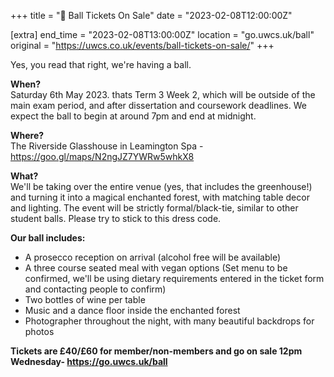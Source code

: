 +++
title = "🪩 Ball Tickets On Sale"
date = "2023-02-08T12:00:00Z"

[extra]
end_time = "2023-02-08T13:00:00Z"
location = "go.uwcs.uk/ball"
original = "https://uwcs.co.uk/events/ball-tickets-on-sale/"
+++

Yes, you read that right, we're having a ball.

**When?**  
Saturday 6th May 2023. thats Term 3 Week 2, which will be outside of the main exam period, and after dissertation and coursework deadlines. We expect the ball to begin at around 7pm and end at midnight.

**Where?**  
The Riverside Glasshouse in Leamington Spa - https://goo.gl/maps/N2ngJZ7YWRw5whkX8

**What?**  
We'll be taking over the entire venue (yes, that includes the greenhouse!) and turning it into a magical enchanted forest, with matching table decor and lighting. The event will be strictly formal/black-tie, similar to other student balls. Please try to stick to this dress code.

**Our ball includes:**  

- A prosecco reception on arrival (alcohol free will be available)
- A three course seated meal with vegan options (Set menu to be confirmed, we'll be using dietary requirements entered in the ticket form and contacting people to confirm)
- Two bottles of wine per table
- Music and a dance floor inside the enchanted forest
- Photographer throughout the night, with many beautiful backdrops for photos

**Tickets are £40/£60 for member/non-members and go on sale 12pm Wednesday- https://go.uwcs.uk/ball**

